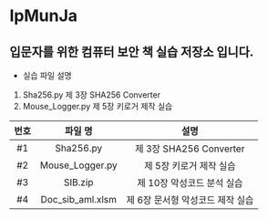 # IpMunJa
## 입문자를 위한 컴퓨터 보안 책 실습 저장소 입니다.
* 실습 파일 설명
1. Sha256.py 제 3장 SHA256 Converter
2. Mouse_Logger.py 제 5장 키로거 제작 실습


|번호|파일 명|설명|
|:---:|:---:|:---:|
|#1|Sha256.py|제 3장 SHA256 Converter|
|#2|Mouse_Logger.py|제 5장 키로거 제작 실습|
|#3|SIB.zip|제 10장 악성코드 분석 실습|
|#4|Doc_sib_aml.xlsm|제 6장 문서형 악성코드 제작 실습|

